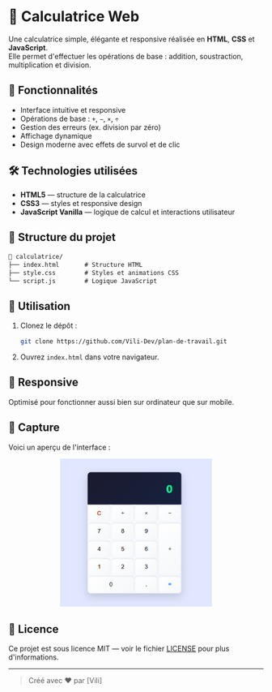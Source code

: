 
# 🧮 Calculatrice Web

Une calculatrice simple, élégante et responsive réalisée en **HTML**, **CSS** et **JavaScript**.  
Elle permet d'effectuer les opérations de base : addition, soustraction, multiplication et division.

## 🚀 Fonctionnalités

- Interface intuitive et responsive
- Opérations de base : `+`, `−`, `×`, `÷`
- Gestion des erreurs (ex. division par zéro)
- Affichage dynamique
- Design moderne avec effets de survol et de clic

## 🛠️ Technologies utilisées

- **HTML5** — structure de la calculatrice
- **CSS3** — styles et responsive design
- **JavaScript Vanilla** — logique de calcul et interactions utilisateur

## 📂 Structure du projet

```
📁 calculatrice/
├── index.html       # Structure HTML
├── style.css        # Styles et animations CSS
└── script.js        # Logique JavaScript
```

## 🔧 Utilisation

1. Clonez le dépôt :
   ```bash
   git clone https://github.com/Vili-Dev/plan-de-travail.git
   ```
2. Ouvrez `index.html` dans votre navigateur.

## 📱 Responsive

Optimisé pour fonctionner aussi bien sur ordinateur que sur mobile.

## 📸 Capture

Voici un aperçu de l'interface :

<p align="center">
  <img src="calculatrice.png" alt="Capture d'écran de la calculatrice" width="300">
</p>

## 📝 Licence

Ce projet est sous licence MIT — voir le fichier [LICENSE](LICENSE) pour plus d'informations.

---

> Créé avec ❤️ par [Vili]
